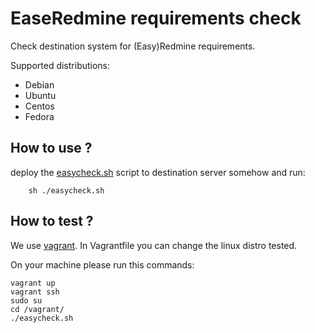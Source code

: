 # EaseRedmine requirements check

Check destination system for (Easy)Redmine requirements.

Supported distributions:

  * Debian
  * Ubuntu
  * Centos
  * Fedora

## How to use ?

deploy the [easycheck.sh](https://raw.githubusercontent.com/easyredmine/easy_server_requirements_check/master/easycheck.sh) script to destination server somehow and run:

        sh ./easycheck.sh


[](https://raw.githubusercontent.com/easyredmine/easy_server_requirements_check/master/easycheck.png)

## How to test ?

We use [vagrant](https://www.vagrantup.com/). In Vagrantfile you can change the linux distro tested.

On your machine please run this commands:

```
vagrant up
vagrant ssh
sudo su
cd /vagrant/
./easycheck.sh
```
